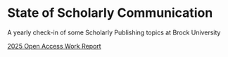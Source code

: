 # State of Scholarly Communication
A yearly check-in of some Scholarly Publishing topics at Brock University


[2025 Open Access Work Report](2025/2025_OA_Week_Report.md)
